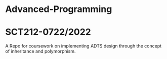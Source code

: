# Advanced-Programming

# SCT212-0722/2022

A Repo for coursework on implementing ADTS design through the concept of inheritance and polymorphism.
